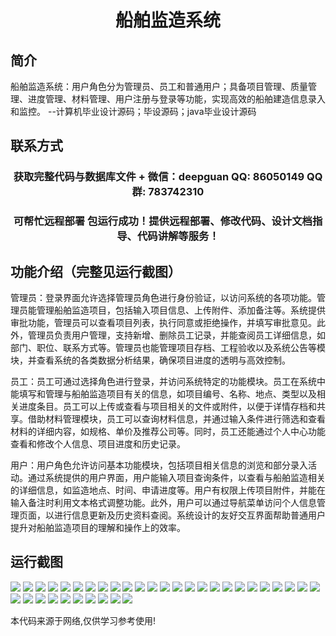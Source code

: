 <p><h1 align="center">船舶监造系统</h1></p>

## 简介
船舶监造系统：用户角色分为管理员、员工和普通用户；具备项目管理、质量管理、进度管理、材料管理、用户注册与登录等功能，实现高效的船舶建造信息录入和监控。    --计算机毕业设计源码；毕设源码；java毕业设计源码


## 联系方式
<p><h3 align="center">获取完整代码与数据库文件 + 微信：deepguan QQ: 86050149 QQ群: 783742310</h3></p>
<p><h3 align="center">可帮忙远程部署 包运行成功！提供远程部署、修改代码、设计文档指导、代码讲解等服务！</h3></p>

## 功能介绍（完整见运行截图）
管理员：登录界面允许选择管理员角色进行身份验证，以访问系统的各项功能。管理员能管理船舶监造项目，包括输入项目信息、上传附件、添加备注等。系统提供审批功能，管理员可以查看项目列表，执行同意或拒绝操作，并填写审批意见。此外，管理员负责用户管理，支持新增、删除员工记录，并能查阅员工详细信息，如部门、职位、联系方式等。管理员也能管理项目存档、工程验收以及系统公告等模块，并查看系统的各类数据分析结果，确保项目进度的透明与高效控制。

员工：员工可通过选择角色进行登录，并访问系统特定的功能模块。员工在系统中能填写和管理与船舶监造项目有关的信息，如项目编号、名称、地点、类型以及相关进度条目。员工可以上传或查看与项目相关的文件或附件，以便于详情存档和共享。借助材料管理模块，员工可以查询材料信息，并通过输入条件进行筛选和查看材料的详细内容，如规格、单价及推荐公司等。同时，员工还能通过个人中心功能查看和修改个人信息、项目进度和历史记录。

用户：用户角色允许访问基本功能模块，包括项目相关信息的浏览和部分录入活动。通过系统提供的用户界面，用户能输入项目查询条件，以查看与船舶监造相关的详细信息，如监造地点、时间、申请进度等。用户有权限上传项目附件，并能在输入备注时利用文本格式调整功能。此外，用户可以通过导航菜单访问个人信息管理页面，以进行信息更新及历史资料查阅。系统设计的友好交互界面帮助普通用户提升对船舶监造项目的理解和操作上的效率。


## 运行截图
![](img/001.jpg)
![](img/002.jpg)
![](img/003.jpg)
![](img/004.jpg)
![](img/005.jpg)
![](img/006.jpg)
![](img/007.jpg)
![](img/008.jpg)
![](img/009.jpg)
![](img/010.jpg)
![](img/011.jpg)
![](img/012.jpg)
![](img/013.jpg)
![](img/014.jpg)
![](img/015.jpg)
![](img/016.jpg)
![](img/017.jpg)
![](img/018.jpg)
![](img/019.jpg)
![](img/020.jpg)
![](img/021.jpg)
![](img/022.jpg)
![](img/023.jpg)
![](img/024.jpg)
![](img/025.jpg)
![](img/026.jpg)
![](img/027.jpg)
![](img/028.jpg)
![](img/029.jpg)
![](img/030.jpg)
![](img/031.jpg)
![](img/032.jpg)
![](img/033.jpg)
![](img/034.jpg)
![](img/035.jpg)

<p>本代码来源于网络,仅供学习参考使用!</p>
